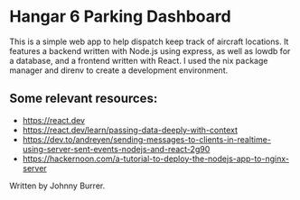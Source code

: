 # Hangar 6 Parking Dashboard

This is a simple web app to help dispatch keep track of aircraft locations. It features a backend
written with Node.js using express, as well as lowdb for a database, and a frontend written with
React. I used the nix package manager and direnv to create a development environment.

## Some relevant resources:
- https://react.dev
- https://react.dev/learn/passing-data-deeply-with-context
- https://dev.to/andreyen/sending-messages-to-clients-in-realtime-using-server-sent-events-nodejs-and-react-2g90
- https://hackernoon.com/a-tutorial-to-deploy-the-nodejs-app-to-nginx-server

Written by Johnny Burrer.